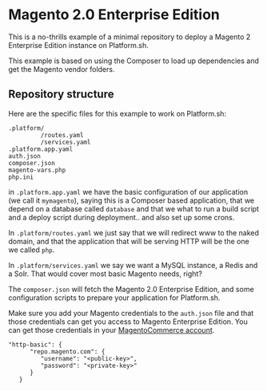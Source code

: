 # Magento 2.0 Enterprise Edition

This is a no-thrills example of a minimal repository to deploy a Magento 2 Enterprise Edition instance on Platform.sh.

This example is based on using the Composer to load up dependencies and get the Magento vendor folders.

## Repository structure

Here are the specific files for this example to work on Platform.sh:

```
.platform/
         /routes.yaml
         /services.yaml
.platform.app.yaml
auth.json
composer.json
magento-vars.php
php.ini
```

in `.platform.app.yaml` we have the basic configuration of our application (we call it ``mymagento``), saying this is a
Composer based application, that we depend on a database called `database` and that we what to run a build script and a
deploy script during deployment.. and also set up some crons.

In `.platform/routes.yaml` we just say that we will redirect www to the naked domain, and that the application that
will be serving HTTP will be the one we called `php`.

In `.platform/services.yaml` we say we want a MySQL instance, a Redis and a Solr. That would cover most basic Magento
needs, right?

The ``composer.json`` will fetch the Magento 2.0 Enterprise Edition, and some configuration scripts to prepare your application
for Platform.sh.

Make sure you add your Magento credentials to the `auth.json` file and that those credentials can get you access to Magento Enterprise Edition. You can get those credentials in your [MagentoCommerce account](https://www.magentocommerce.com/magento-connect/customerdata/accessKeys/list/).

```
"http-basic": {
      "repo.magento.com": {
         "username": "<public-key>",
         "password": "<private-key>"
      }
   }
```
